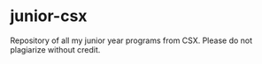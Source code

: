 # junior-csx
Repository of all my junior year programs from CSX.  Please do not plagiarize without credit.
